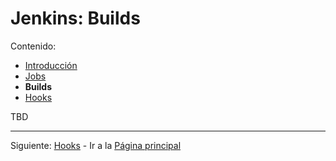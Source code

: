# Jenkins: Builds

Contenido:

- [Introducción](../jenkins.md)
- [Jobs](jenkins-jobs.md)
- **Builds**
- [Hooks](jenkins-hooks.md)

TBD

---

Siguiente: [Hooks](jenkins-hooks.md) - Ir a la [Página principal](../toc.md)
